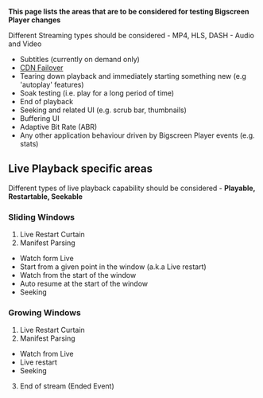 **This page lists the areas that are to be considered for testing Bigscreen Player changes**

Different Streaming types should be considered - MP4, HLS, DASH - Audio and Video
* Subtitles (currently on demand only)
* [CDN Failover](/tutorial-cdn-failover.html)
* Tearing down playback and immediately starting something new (e.g 'autoplay' features)
* Soak testing (i.e. play for a long period of time)
* End of playback 
* Seeking and related UI (e.g. scrub bar, thumbnails)
* Buffering UI
* Adaptive Bit Rate (ABR)
* Any other application behaviour driven by Bigscreen Player events (e.g. stats)

## Live Playback specific areas
Different types of live playback capability should be considered - **Playable, Restartable, Seekable**

### Sliding Windows
1. Live Restart Curtain 
2. Manifest Parsing 
* Watch form Live
* Start from a given point in the window (a.k.a Live restart)
* Watch from the start of the window
* Auto resume at the start of the window
* Seeking 

### Growing Windows
1. Live Restart Curtain 
2. Manifest Parsing 
* Watch from Live
* Live restart
* Seeking 
3. End of stream (Ended Event)
